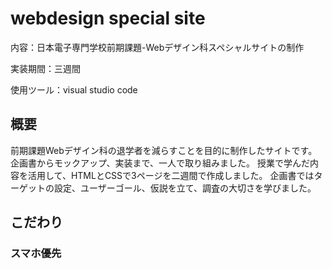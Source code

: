 # webdesign special site

内容：日本電子専門学校前期課題-Webデザイン科スペシャルサイトの制作

実装期間：三週間

使用ツール：visual studio code 

## 概要

前期課題Webデザイン科の退学者を減らすことを目的に制作したサイトです。
企画書からモックアップ、実装まで、一人で取り組みました。
授業で学んだ内容を活用して、HTMLとCSSで3ページを二週間で作成しました。
企画書ではターゲットの設定、ユーザーゴール、仮説を立て、調査の大切さを学びました。

## こだわり

### スマホ優先




